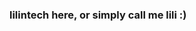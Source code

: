 ### lilintech here, or simply call me lili :)

<!--
**lilintech/lilintech** is a ✨ _special_ ✨ repository because its `README.md` (this file) appears on your GitHub profile.


* 🔭 I’m currently learning 
  *JavaScript
*💡 Currently I can work well with
  *Html/Css

